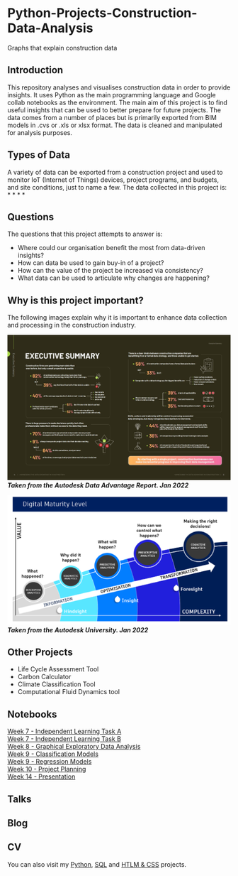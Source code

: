 # Python-Projects-Construction-Data-Analysis
Graphs that explain construction data

## Introduction 
This repository analyses and visualises construction data in order to provide insights. It uses Python as the main programming language and Google collab notebooks as the environment. The main aim of this project is to find useful insights that can be used to better prepare for future projects. The data comes from a number of places but is primarily exported from BIM models in .cvs or .xls  or xlsx format. The data is cleaned and manipulated for analysis purposes. 

## Types of Data
A variety of data can be exported from a construction project and used to monitor IoT (Internet of Things) devices, project programs, and budgets, and site conditions, just to name a few. The data collected in this project is:<br>
*
*
*
*

## Questions
The questions that this project attempts to answer is:<br>
* Where could our organisation benefit the most from data-driven insights?<br>
* How can data be used to gain buy-in of a project?<br>
* How can the value of the project be increased via consistency?<br>
* What data can be used to articulate why changes are happening?<br>

## Why is this project important?
The following images explain why it is important to enhance data collection and processing in the construction industry. <br>

![](https://github.com/natnew/Python-Projects-Construction-Data-Analysis/blob/main/Autodesk%20Data%20REPORT.JPG)
***Taken from the Autodesk Data Advantage Report. Jan 2022***

![](https://github.com/natnew/Python-Projects-Construction-Data-Analysis/blob/main/DIGITAL%20MATURITY%20LEVEL%20BIM.png)
***Taken from the Autodesk University. Jan 2022***

## Other Projects
* Life Cycle Assessment Tool
* Carbon Calculator
* Climate Classification Tool
* Computational Fluid Dynamics tool

## Notebooks
[Week 7 - Independent Learning Task A](https://github.com/natnew/Python-Projects-Construction-Data-Analysis/blob/main/Data_Science_BootCamp_Working_With_Data_in_Python_Week_7.ipynb)<br>
[Week 7 - Independent Learning Task B](https://github.com/natnew/Python-Projects-Construction-Data-Analysis/blob/main/Data_Science_BootCamp_Working_With_Data_in_Python_Week_7_Task_B.ipynb)<br>
[Week 8 - Graphical Exploratory Data Analysis](https://github.com/natnew/Python-Projects-Construction-Data-Analysis/blob/main/Data_Science_BootCamp_Working_With_Data_in_Python_Week_8.ipynb)<br>
[Week 9 - Classification Models]()<br>
[Week 9 - Regression Models]()<br>
[Week 10 - Project Planning]()<br>
[Week 14 - Presentation]()<br>

## Talks

## Blog

## CV

You can also visit my [Python](https://github.com/natnew/100-Python-Projects), [SQL](https://github.com/natnew/SQL-Cheatsheet) and [HTLM & CSS](https://github.com/natnew/100-HTML-And-CSS-Projects) projects.

